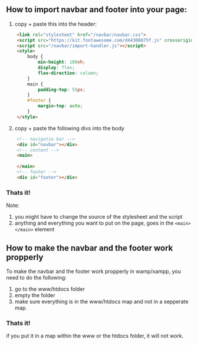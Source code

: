## How to import navbar and footer into your page:

1. copy + paste this into the header:
```html
    <link rel="stylesheet" href="/navbar/navbar.css">
    <script src="https://kit.fontawesome.com/d44308875f.js" crossorigin="anonymous"></script>
    <script src="/navbar/import-handler.js"></script>
    <style>
        body {
            min-height: 100vh;
            display: flex;
            flex-direction: column;
        }
        main {
            padding-top: 55px;
        }
        #footer {
            margin-top: auto;
        }
    </style>
```
2. copy + paste the following divs into the body
```html
    <!-- navigatie bar -->
    <div id="navbar"></div>
    <!-- content -->
    <main>
        
    </main>
    <!-- footer -->
    <div id="footer"></div>
```
### Thats it!
Note:
1. you might have to change the source of the stylesheet and the script
2. anything and everything you want to put on the page, goes in the ```<main> </main>``` element

## How to make the navbar and the footer work propperly
To make the navbar and the footer work propperly in wamp/xampp, you need to do the following:
1. go to the www/htdocs folder
2. empty the folder
3. make sure everything is in the www/htdocs map and not in a sepperate map.

### Thats it!
if you put it in a map within the www or the htdocs folder, it will not work.
